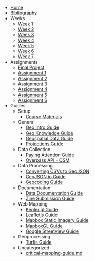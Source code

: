 * [Home](README.md)
* [Bibliography](BIBLIOGRAPHY.md)
* Weeks
  * [Week 1](weeks/week_01.md)
  * [Week 2](weeks/week_02.md)
  * [Week 3](weeks/week_03.md)
  * [Week 4](weeks/week_04.md)
  * [Week 5](weeks/week_05.md)
  * [Week 6](weeks/week_06.md)
  * [Week 7](weeks/week_07.md)
* Assignments
  * [Final Project](assignments/final-project.md)
  * [Assignment 1](assignments/assignment_01.md)
  * [Assignment 2](assignments/assignment_02.md)
  * [Assignment 3](assignments/assignment_03.md)
  * [Assignment 4](assignments/assignment_04.md)
  * [Assignment 5](assignments/assignment_05.md)
  * [Assignment 6](assignments/assignment_06.md)
* Guides
  * Setup
    * [Course Materials](guides/course-materials-guide.md)
  * General
    * [Geo Intro Guide](guides/geo-intro-guide.md)
    * [Geo Knowledge Guide](guides/geo-knowlege-guide.md)
    * [Geospatial Data Guide](guides/geospatial-data-guide.md)
    * [Projections Guide](guides/projections-guide.md)
  * Data Collection
    * [Paying Attention Guide](guides/paying-attention-guide.md)
    <!-- * [Analog Data Collection](guides/analog-data-collection-guide.md) -->
    <!-- * [Camera Phone Data Guide](guides/camera-phone-guide.md) -->
    <!-- * [Paper Mapping - Field Papers](guides/fieldpapers-guide.md) -->
    <!-- * [Google Form Guide](guides/google-form-guide.md) -->
    * [Overpass API - OSM](guides/osm-overpass-api.md) 
  * Data Processing
    * [Converting CSVs to GeoJSON](guides/csv-to-geojson-guide.md)
    * [GeoJSON.io Guide](guides/geojson-io.md)
    * [Geocoding Guide](guides/geocoding-guide.md)
  * Documentation
    * [Data Documentation Guide](guides/data-documentation-guide.md)
    * [Zine Submission Guide](guides/zine-submission-guide.md)
  * Web Mapping
    * [Kepler.gl Guide](guides/keplergl-guide.md)
    * [Leafletjs Guide](guides/leafletjs-guide.md)
    * [Mapbox Static Imagery Guide](guides/mapbox-static-guide.md)
    * [MapboxGL Guide](guides/mapboxgl-guide.md)
    * [Google Streetview Guide](guides/google-streetview-guide.md)
  * Geoprocessing
    * [Turfjs Guide](guides/turfjs-guide.md)
  * Uncategorized
    * [critical-mapping-guide.md](guides/critical-mapping-guide.md)
  
  